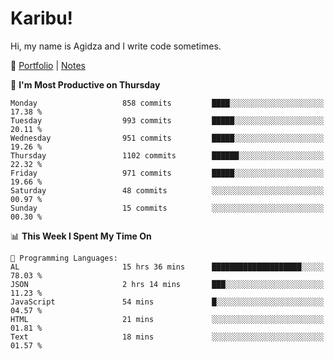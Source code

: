# Karibu!
Hi, my name is Agidza and I write code sometimes.

🫧 [Portfolio](https://lynnagidza.github.io/) | [Notes](https://medium.com/me/stories/public)

<!--START_SECTION:waka-->
📅 **I'm Most Productive on Thursday** 

```text
Monday                   858 commits         ████░░░░░░░░░░░░░░░░░░░░░   17.38 % 
Tuesday                  993 commits         █████░░░░░░░░░░░░░░░░░░░░   20.11 % 
Wednesday                951 commits         █████░░░░░░░░░░░░░░░░░░░░   19.26 % 
Thursday                 1102 commits        ██████░░░░░░░░░░░░░░░░░░░   22.32 % 
Friday                   971 commits         █████░░░░░░░░░░░░░░░░░░░░   19.66 % 
Saturday                 48 commits          ░░░░░░░░░░░░░░░░░░░░░░░░░   00.97 % 
Sunday                   15 commits          ░░░░░░░░░░░░░░░░░░░░░░░░░   00.30 % 
```


📊 **This Week I Spent My Time On** 

```text
💬 Programming Languages: 
AL                       15 hrs 36 mins      ████████████████████░░░░░   78.03 % 
JSON                     2 hrs 14 mins       ███░░░░░░░░░░░░░░░░░░░░░░   11.23 % 
JavaScript               54 mins             █░░░░░░░░░░░░░░░░░░░░░░░░   04.57 % 
HTML                     21 mins             ░░░░░░░░░░░░░░░░░░░░░░░░░   01.81 % 
Text                     18 mins             ░░░░░░░░░░░░░░░░░░░░░░░░░   01.57 % 
```


<!--END_SECTION:waka-->
<!--#### 💟 **Digital Swag**
[![@agidza's Holopin board](https://holopin.me/agidza)](https://holopin.io/@agidza)
